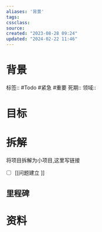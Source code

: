 ```yaml
---
aliases: '背景'
tags: 
cssclass:
source:
created: "2023-08-28 09:24"
updated: "2024-02-22 11:46"
---
```

# 背景
标签:: #Todo #紧急 #重要
死期::
领域::
# 目标


# 拆解
将项目拆解为小项目,这里写链接
- [ ] [[问题建立 ]]
## 里程碑


# 资料


